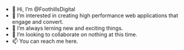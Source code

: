 - 👋 Hi, I’m @FoothillsDigital
- 👀 I’m interested in creating high performance web applications that engage and convert.
- 🌱 I’m always lerning new and exciting things.
- 💞️ I’m looking to collaborate on nothing at this time.
- 📫 You can reach me here.

<!---
FoothillsDigital/FoothillsDigital is a ✨ special ✨ repository because its `README.md` (this file) appears on your GitHub profile.
You can click the Preview link to take a look at your changes.
--->
